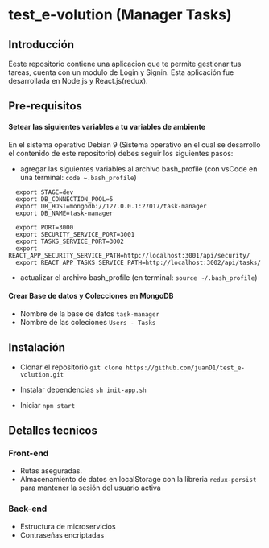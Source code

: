 # test_e-volution (Manager Tasks)

## Introducción 
Eeste repositorio contiene una aplicacion que te permite gestionar tus tareas, cuenta con un modulo de Login y Signin.
Esta aplicación fue desarrollada en Node.js y React.js(redux).

## Pre-requisitos

#### Setear las siguientes variables a tu variables de ambiente
En el sistema operativo Debian 9 (Sistema operativo en el cual se desarrollo el contenido de este repositorio) debes seguir los siguientes pasos:
* agregar las siguientes variables al archivo bash_profile (con vsCode en una terminal: ```code ~.bash_profile```)
```
  export STAGE=dev
  export DB_CONNECTION_POOL=5
  export DB_HOST=mongodb://127.0.0.1:27017/task-manager
  export DB_NAME=task-manager

  export PORT=3000
  export SECURITY_SERVICE_PORT=3001
  export TASKS_SERVICE_PORT=3002
  export REACT_APP_SECURITY_SERVICE_PATH=http://localhost:3001/api/security/
  export REACT_APP_TASKS_SERVICE_PATH=http://localhost:3002/api/tasks/
```
* actualizar el archivo bash_profile (en terminal: ```source ~/.bash_profile```)

#### Crear Base de datos y Colecciones en MongoDB
* Nombre de la base de datos ```task-manager```
* Nombre de las coleciones ```Users - Tasks```

## Instalación

* Clonar el repositorio
``` git clone https://github.com/juanD1/test_e-volution.git ```

* Instalar dependencias
``` sh init-app.sh  ```

* Iniciar
``` npm start  ```

## Detalles tecnicos

### Front-end
* Rutas aseguradas.
* Almacenamiento de datos en localStorage con la libreria ```redux-persist``` para mantener la sesión del usuario activa

### Back-end
* Estructura de microservicios
* Contraseñas encriptadas






